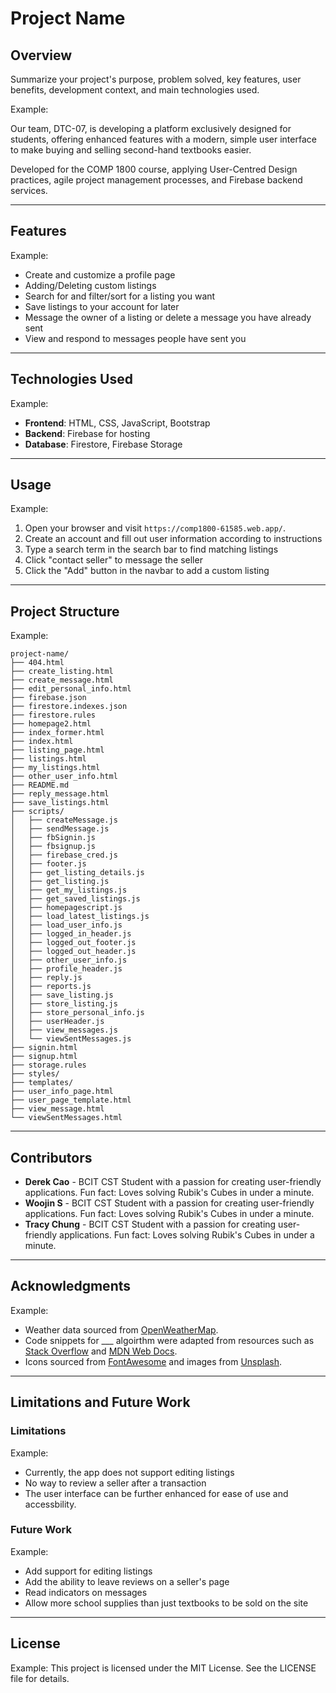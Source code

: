 
# Project Name

## Overview
Summarize your project's purpose, problem solved, key features, user benefits, development context, and main technologies used.

Example:

Our team, DTC-07, is developing a platform exclusively designed for students, offering enhanced features with a modern, simple user interface to make buying and selling second-hand textbooks easier.

Developed for the COMP 1800 course, applying User-Centred Design practices, agile project management processes, and Firebase backend services.

---

## Features

Example:
- Create and customize a profile page
- Adding/Deleting custom listings
- Search for and filter/sort for a listing you want
- Save listings to your account for later
- Message the owner of a listing or delete a message you have already sent
- View and respond to messages people have sent you

---

## Technologies Used

Example:
- **Frontend**: HTML, CSS, JavaScript, Bootstrap
- **Backend**: Firebase for hosting
- **Database**: Firestore, Firebase Storage

---

## Usage

Example:
1. Open your browser and visit `https://comp1800-61585.web.app/`.
2. Create an account and fill out user information according to instructions
3. Type a search term in the search bar to find matching listings
4. Click "contact seller" to message the seller
5. Click the "Add" button in the navbar to add a custom listing

---

## Project Structure

Example:
```
project-name/
├── 404.html
├── create_listing.html
├── create_message.html
├── edit_personal_info.html
├── firebase.json
├── firestore.indexes.json
├── firestore.rules
├── homepage2.html
├── index_former.html
├── index.html
├── listing_page.html
├── listings.html
├── my_listings.html
├── other_user_info.html
├── README.md
├── reply_message.html
├── save_listings.html
├── scripts/
│   ├── createMessage.js
│   ├── sendMessage.js
│   ├── fbSignin.js
│   ├── fbsignup.js
│   ├── firebase_cred.js
│   ├── footer.js
│   ├── get_listing_details.js
│   ├── get_listing.js
│   ├── get_my_listings.js
│   ├── get_saved_listings.js
│   ├── homepagescript.js
│   ├── load_latest_listings.js
│   ├── load_user_info.js
│   ├── logged_in_header.js
│   ├── logged_out_footer.js
│   ├── logged_out_header.js
│   ├── other_user_info.js
│   ├── profile_header.js
│   ├── reply.js
│   ├── reports.js
│   ├── save_listing.js
│   ├── store_listing.js
│   ├── store_personal_info.js
│   ├── userHeader.js
│   ├── view_messages.js
│   └── viewSentMessages.js
├── signin.html
├── signup.html
├── storage.rules
├── styles/
├── templates/
├── user_info_page.html
├── user_page_template.html
├── view_message.html
└── viewSentMessages.html
```

---

## Contributors
- **Derek Cao** - BCIT CST Student with a passion for creating user-friendly applications. Fun fact: Loves solving Rubik's Cubes in under a minute.
- **Woojin S** - BCIT CST Student with a passion for creating user-friendly applications. Fun fact: Loves solving Rubik's Cubes in under a minute.
- **Tracy Chung** - BCIT CST Student with a passion for creating user-friendly applications. Fun fact: Loves solving Rubik's Cubes in under a minute.

---

## Acknowledgments

Example:
- Weather data sourced from [OpenWeatherMap](https://openweathermap.org/).
- Code snippets for ___ algoirthm were adapted from resources such as [Stack Overflow](https://stackoverflow.com/) and [MDN Web Docs](https://developer.mozilla.org/).
- Icons sourced from [FontAwesome](https://fontawesome.com/) and images from [Unsplash](https://unsplash.com/).

---

## Limitations and Future Work
### Limitations

Example:
- Currently, the app does not support editing listings
- No way to review a seller after a transaction
- The user interface can be further enhanced for ease of use and accessbility.

### Future Work

Example: 
- Add support for editing listings
- Add the ability to leave reviews on a seller's page
- Read indicators on messages
- Allow more school supplies than just textbooks to be sold on the site

---

## License

Example:
This project is licensed under the MIT License. See the LICENSE file for details.
